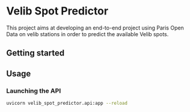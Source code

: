 # Velib Spot Predictor

This project aims at developing an end-to-end project using Paris Open Data on velib stations in order to predict the available Velib spots.

## Getting started

## Usage

### Launching the API
```bash
uvicorn velib_spot_predictor.api:app --reload
```